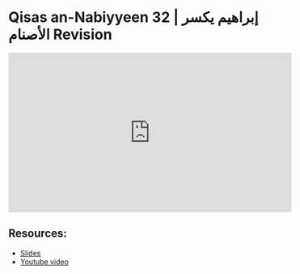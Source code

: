 # Qisas an-Nabiyyeen 32 | إبراهيم يكسر الأصنام Revision

<iframe width="560" height="315" src="https://www.youtube-nocookie.com/embed/rNdeN-FIhBo?start=0" frameborder="0" allow="accelerometer; autoplay; encrypted-media; gyroscope; picture-in-picture" allowfullscreen="allowfullscreen"></iframe><BR>



## Resources:
- [Slides](https://github.com/arshare/resources_balagha_pdfs)
- [Youtube video](https://youtu.be/rNdeN-FIhBo)
